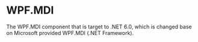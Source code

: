 # WPF.MDI
The WPF.MDI component that is target to .NET 6.0, which is changed base on Microsoft provided WPF.MDI (.NET Framework).
